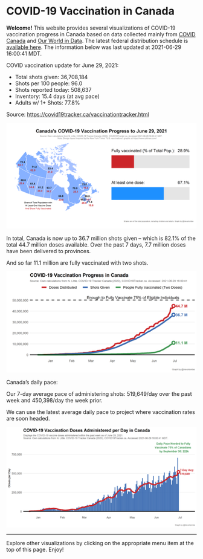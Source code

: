 COVID-19 Vaccination in Canada
==============================

**Welcome!** This website provides several visualizations of COVID-19
vaccination progress in Canada based on data collected mainly from
[COVID Canada](https://covid19tracker.ca/vaccinationtracker.html) and
[Our World in Data](https://ourworldindata.org/covid-vaccinations). The
latest federal distribution schedule is [available
here](https://www.canada.ca/en/public-health/services/diseases/2019-novel-coronavirus-infection/prevention-risks/covid-19-vaccine-treatment/vaccine-rollout.html).
The information below was last updated at 2021-06-29 16:00:41 MDT.

COVID vaccination update for June 29, 2021:

-   Total shots given: 36,708,184
-   Shots per 100 people: 96.0
-   Shots reported today: 508,637
-   Inventory: 15.4 days (at avg pace)
-   Adults w/ 1+ Shots: 77.8%

Source:
<a href="https://covid19tracker.ca/vaccinationtracker.html" class="uri">https://covid19tracker.ca/vaccinationtracker.html</a>

![](Plots/plot_main.png)

In total, Canada is now up to 36.7 million shots given – which is 82.1%
of the total 44.7 million doses available. Over the past 7 days, 7.7
million doses have been delivered to provinces.

And so far 11.1 million are fully vaccinated with two shots.

![](Plots/plot_total.png)

Canada’s daily pace:

Our 7-day average pace of administering shots: 519,649/day over the past
week and 450,398/day the week prior.

We can use the latest average daily pace to project where vaccination
rates are soon headed.

![](Plots/pace_national.png)

------------------------------------------------------------------------

Explore other visualizations by clicking on the appropriate menu item at
the top of this page. Enjoy!
